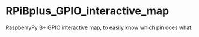 RPiBplus_GPIO_interactive_map
=============================

RaspberryPy B+ GPIO interactive map, to easily know which pin does what.
